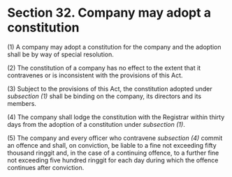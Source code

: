 # Section 32. Company may adopt a constitution

\(1\) A company may adopt a constitution for the company and the adoption shall be by way of special resolution.

\(2\) The constitution of a company has no effect to the extent that it contravenes or is inconsistent with the provisions of this Act.

\(3\) Subject to the provisions of this Act, the constitution adopted under _subsection \(1\)_ shall be binding on the company, its directors and its members.

\(4\) The company shall lodge the constitution with the Registrar within thirty days from the adoption of a constitution under _subsection \(1\)_.

\(5\) The company and every officer who contravene _subsection \(4\)_ commit an offence and shall, on conviction, be liable to a fine not exceeding fifty thousand ringgit and, in the case of a continuing offence, to a further fine not exceeding five hundred ringgit for each day during which the offence continues after conviction.

